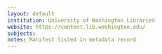 ```yaml
---
layout: default
institution: University of Washington Libraries
website: https://content.lib.washington.edu/ 
subjects: 
notes: Manifest listed in metadata record
---
```


